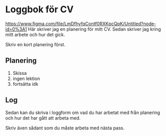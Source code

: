 # Loggbok för CV
https://www.figma.com/file/LmDfhyfqContf0RXKpcQpK/Untitled?node-id=0%3A1 
Här skriver jag en planering för mitt CV.
Sedan skriver jag kring mitt arbete och hur det gick.

Skriv en kort planering först.

## Planering
1. Skissa
2. ingen lektion
3. fortsätta idk
## Log

Sedan kan du skriva i loggform om vad du har arbetat med från planering och hur det har gått att arbeta med.

Skriv även sådant som du måste arbeta med nästa pass.